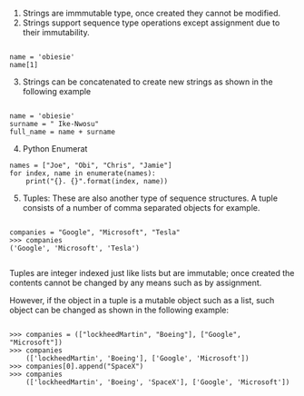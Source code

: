 1. Strings are immmutable type, once created they cannot be modified.
2. Strings  support sequence type operations except assignment due to their immutability.
```

name = 'obiesie'
name[1]

```
3. Strings can be concatenated to create new strings as shown in the following example
```

name = 'obiesie'
surname = " Ike-Nwosu"
full_name = name + surname

```
4. Python Enumerat
```
names = ["Joe", "Obi", "Chris", "Jamie"]
for index, name in enumerate(names):
    print("{}. {}".format(index, name))
```

5. Tuples: These are also another type of sequence structures. A tuple consists of a number of comma
    separated objects for example.
```

companies = "Google", "Microsoft", "Tesla"
>>> companies
('Google', 'Microsoft', 'Tesla')
    
```
Tuples are integer indexed just like lists but are immutable; once created 
    the contents cannot be changed by any means such as by assignment.

However, if the object in a tuple is a mutable object such as a list, such object 
    can be changed as shown in the following example:
```

>>> companies = (["lockheedMartin", "Boeing"], ["Google", "Microsoft"])
>>> companies
    (['lockheedMartin', 'Boeing'], ['Google', 'Microsoft'])
>>> companies[0].append("SpaceX")
>>> companies
    (['lockheedMartin', 'Boeing', 'SpaceX'], ['Google', 'Microsoft'])
```
